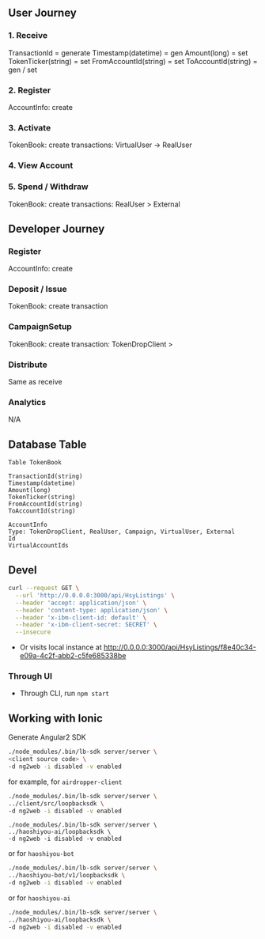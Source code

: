 ## User Journey

### 1. Receive
TransactionId = generate
Timestamp(datetime) = gen
Amount(long) = set
TokenTicker(string) = set
FromAccountId(string) = set
ToAccountId(string) = gen / set

### 2. Register
AccountInfo: create

### 3. Activate
TokenBook: create transactions: VirtualUser -> RealUser

### 4. View Account

### 5. Spend / Withdraw
TokenBook: create transactions: RealUser > External

## Developer Journey

### Register
AccountInfo: create
### Deposit / Issue
TokenBook: create transaction

### CampaignSetup
TokenBook: create transaction: TokenDropClient >
### Distribute
Same as receive

### Analytics
N/A

## Database Table
```text
Table TokenBook

TransactionId(string)
Timestamp(datetime)
Amount(long)
TokenTicker(string)
FromAccountId(string)
ToAccountId(string)

AccountInfo
Type: TokenDropClient, RealUser, Campaign, VirtualUser, External
Id
VirtualAccountIds
```

## Devel
  ```bash
  curl --request GET \
    --url 'http://0.0.0.0:3000/api/HsyListings' \
    --header 'accept: application/json' \
    --header 'content-type: application/json' \
    --header 'x-ibm-client-id: default' \
    --header 'x-ibm-client-secret: SECRET' \
    --insecure
   ```

- Or visits local instance at http://0.0.0.0:3000/api/HsyListings/f8e40c34-e09a-4c2f-abb2-c5fe685338be

### Through UI

  - Through CLI, run `npm start`

## Working with Ionic

  Generate Angular2 SDK

  ```bash
  ./node_modules/.bin/lb-sdk server/server \
  <client source code> \
  -d ng2web -i disabled -v enabled
  ```

  for example, for `airdropper-client`

  ```bash
  ./node_modules/.bin/lb-sdk server/server \
  ../client/src/loopbacksdk \
  -d ng2web -i disabled -v enabled
  ```
    ./node_modules/.bin/lb-sdk server/server \
    ../haoshiyou-ai/loopbacksdk \
    -d ng2web -i disabled -v enabled
  or for `haoshiyou-bot`

  ```bash
  ./node_modules/.bin/lb-sdk server/server \
  ../haoshiyou-bot/v1/loopbacksdk \
  -d ng2web -i disabled -v enabled
  ```

  or for `haoshiyou-ai`

  ```bash
  ./node_modules/.bin/lb-sdk server/server \
  ../haoshiyou-ai/loopbacksdk \
  -d ng2web -i disabled -v enabled
  ```

